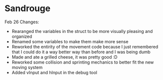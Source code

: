 # Sandrouge
Feb 26 Changes:
- Rearanged the variables in the struct to be more visually pleasing and organized
- Renamed some variables to make them make more sense
- Reworked the entirity of the movement code because I just remembered that I could do it a way better way than before and I was being dumb
- Made and ate a grilled cheese, it was pretty good :D
- Reworked some collision and sprinting mechanics to better fit the new moving system
- Added vInput and hInput in the debug tool
